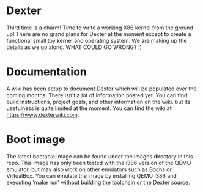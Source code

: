 # Dexter
Third time is a charm! Time to write a working X86 kernel from the ground up! There are no grand plans for Dexter at the moment except to create a functional small toy kernel and operating system. We are making up the details as we go along. WHAT COULD GO WRONG? :)

# Documentation
A wiki has been setup to document Dexter which will be populated over the coming months. There isn't a lot of information posted yet. You can find build instructions, project goals, and other information on the wiki. but its usefulness is quite limited at the moment. You can find the wiki at https://www.dexterwiki.com.

# Boot image
The latest bootable image can be found under the images directory in this repo. This image has only been tested with the i386 version of the QEMU emulator, but may also work on other emulators such as Bochs or VirtualBox. You can emulate the image by installing QEMU i386 and executing 'make run' without building the toolchain or the Dexter source.


